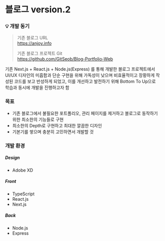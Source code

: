 # 블로그 version.2

### 💡 개발 동기

> 기존 블로그 URL<br>https://anjoy.info
>
> 기존 블로그 프로젝트 Git<br>https://github.com/GitSeob/Blog-Portfolio-Web

 기존 Next.js + React.js + Node.js(Express) 를 통해 개발한 블로그 프로젝트에서 UI/UX 디자인의 미흡함과 단순 구현을 위해 가독성이 낮으며 비효율적이고 장황하게 작성된 코드를 보고 반성하게 되었고, 이를 개선하고 발전하기 위해 Bottom To Up으로 학습과 동시에 개발을 진행하고자 함

### 목표

- 기존 블로그에서 불필요한 포트폴리오, 관리 페이지를 제거하고 블로그로 동작하기 위한 최소한의 기능들로 구현
- 최소한의 Depth로 구현하고 최대한 깔끔한 디자인
- 기본기를 쌓으며 충분히 고민하면서 개발할 것

### 개발 환경

##### Design

- Adobe XD

##### Front

- TypeScript
- React.js
- Next.js

##### Back

- Node.js
- Express
